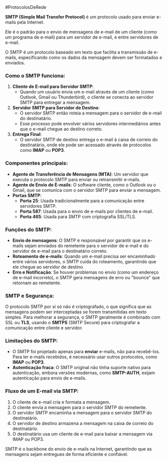 #ProtocolosDeRede 

**SMTP (Simple Mail Transfer Protocol)** é um protocolo usado para enviar e-mails pela Internet. 

Ele é o padrão para o envio de mensagens de e-mail de um cliente (como um programa de e-mail) para um servidor de e-mail, e entre servidores de e-mail. 

O SMTP é um protocolo baseado em texto que facilita a transmissão de e-mails, especificando como os dados da mensagem devem ser formatados e enviados.

### Como o SMTP funciona:

1. **Cliente de E-mail para Servidor SMTP**:
    - Quando um usuário envia um e-mail através de um cliente (como Outlook, Gmail ou Thunderbird), o cliente se conecta ao servidor SMTP para entregar a mensagem.
2. **Servidor SMTP para Servidor de Destino**:
    - O servidor SMTP então roteia a mensagem para o servidor de e-mail do destinatário. 
    - Esse processo pode envolver vários servidores intermediários antes que o e-mail chegue ao destino correto.
1. **Entrega Final**:
    - O servidor SMTP de destino entrega o e-mail à caixa de correio do destinatário, onde ele pode ser acessado através de protocolos como **IMAP** ou **POP3**.

### Componentes principais:

- **Agente de Transferência de Mensagens (MTA)**: Um servidor que executa o protocolo SMTP para enviar ou retransmitir e-mails.
- **Agente de Envio de E-mails**: O software cliente, como o Outlook ou o Gmail, que se comunica com o servidor SMTP para enviar a mensagem.
- **Portas SMTP**:
    - **Porta 25**: Usada tradicionalmente para a comunicação entre servidores SMTP.
    - **Porta 587**: Usada para o envio de e-mails por clientes de e-mail.
    - **Porta 465**: Usada para SMTP com criptografia SSL/TLS.

### Funções do SMTP:

- **Envio de mensagens**: O SMTP é responsável por garantir que os e-mails sejam enviados do remetente para o servidor de e-mail e do servidor de e-mail para o destinatário correto.
- **Roteamento de e-mails**: Quando um e-mail precisa ser encaminhado entre vários servidores, o SMTP cuida do roteamento, garantindo que ele chegue ao servidor de destino.
- **Erro e Notificação**: Se houver problemas no envio (como um endereço de e-mail incorreto), o SMTP gera mensagens de erro ou "bounce" que retornam ao remetente.

### SMTP e Segurança:

O protocolo SMTP por si só não é criptografado, o que significa que as mensagens podem ser interceptadas se forem transmitidas em texto simples. Para melhorar a segurança, o SMTP geralmente é combinado com SSL ou **TLS**, usando o **SMTPS** (SMTP Secure) para criptografar a comunicação entre cliente e servidor.

### Limitações do SMTP:

- O SMTP foi projetado apenas para **enviar** e-mails, não para recebê-los. Para ler e-mails recebidos, é necessário usar outros protocolos, como **IMAP** ou **POP3**.
- **Autenticação fraca**: O SMTP original não tinha suporte nativo para autenticação, embora versões modernas, como **SMTP-AUTH**, exijam autenticação para envio de e-mails.

### Fluxo de um E-mail via SMTP:

1. O cliente de e-mail cria e formata a mensagem.
2. O cliente envia a mensagem para o servidor SMTP do remetente.
3. O servidor SMTP encaminha a mensagem para o servidor SMTP do destinatário.
4. O servidor de destino armazena a mensagem na caixa de correio do destinatário.
5. O destinatário usa um cliente de e-mail para baixar a mensagem via IMAP ou POP3.

SMTP é o backbone do envio de e-mails na Internet, garantindo que as mensagens sejam entregues de forma eficiente e confiável.